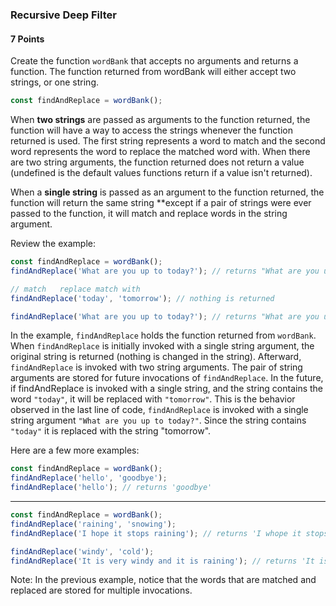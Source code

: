 ### Recursive Deep Filter

#### 7 Points

Create the function `wordBank` that accepts no arguments and returns a function. The function returned from wordBank will either accept two strings, or one string.

```js
const findAndReplace = wordBank();
```

When **two strings** are passed as arguments to the function returned, the function will have a way to access the strings whenever the function returned is used. The first string represents a word to match and the second word represents the word to replace the matched word with. When there are two string arguments, the function returned does not return a value (undefined is the default values functions return if a value isn't returned).

When a **single string** is passed as an argument to the function returned, the function will return the same string \*\*except if a pair of strings were ever passed to the function, it will match and replace words in the string argument.

Review the example:

```js
const findAndReplace = wordBank();
findAndReplace('What are you up to today?'); // returns "What are you up to today?"

// match   replace match with
findAndReplace('today', 'tomorrow'); // nothing is returned

findAndReplace('What are you up to today?'); // returns "What are you up to tomorrow?"
```

In the example, `findAndReplace` holds the function returned from `wordBank`. When `findAndReplace` is initially invoked with a single string argument, the original string is returned (nothing is changed in the string). Afterward, `findAndReplace` is invoked with two string arguments. The pair of string arguments are stored for future invocations of `findAndReplace`. In the future, if findAndReplace is invoked with a single string, and the string contains the word `"today"`, it will be replaced with `"tomorrow"`. This is the behavior observed in the last line of code, `findAndReplace` is invoked with a single string argument `"What are you up to today?"`. Since the string contains `"today"` it is replaced with the string "tomorrow".

Here are a few more examples:

```js
const findAndReplace = wordBank();
findAndReplace('hello', 'goodbye');
findAndReplace('hello'); // returns 'goodbye'
```

<hr>

```js
const findAndReplace = wordBank();
findAndReplace('raining', 'snowing');
findAndReplace('I hope it stops raining'); // returns 'I whope it stops snowing'

findAndReplace('windy', 'cold');
findAndReplace('It is very windy and it is raining'); // returns 'It is very cold and it is snowing'
```

Note: In the previous example, notice that the words that are matched and replaced are stored for multiple invocations.
